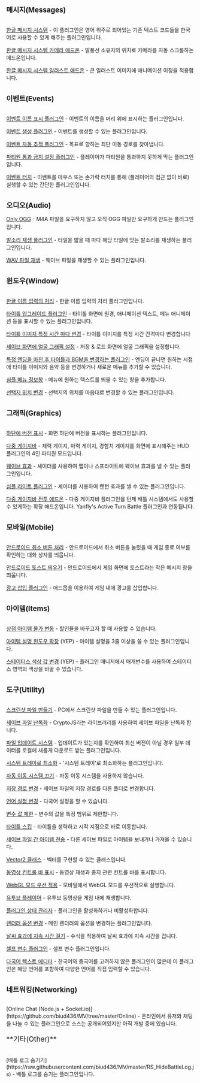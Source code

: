 <div style="list-style: none; margin: 0px; padding: 0px;">

<div style="text-align: left; list-style: none; margin: 0px; padding: 0px;" align="left">

<span style="font-size: 14pt;">**메시지(Messages)**</span><br><br>

[한글 메시지 시스템](https://raw.githubusercontent.com/biud436/MV/master/RS_MessageSystem.js) - 이 플러그인은 영어 위주로 되어있는 기존 텍스트 코드들을 한국어로 사용할 수 있게 해주는 플러그인입니다. <br>

[한글 메시지 시스템 카메라 애드온](https://raw.githubusercontent.com/biud436/MV/master/RS_MessageSystem_AddOn.js) - 말풍선 소유자의 위치로 카메라를 자동 스크롤하는 애드온입니다.<br>

[한글 메시지 시스템 일러스트 애드온](https://raw.githubusercontent.com/biud436/MV/master/RS_AnimatedFace.js) - 큰 일러스트 이미지에 애니메이션 이징을 적용합니다.<br><br>

<span style="font-size: 14pt;">**이벤트(Events)**</span><br><br>

[이벤트 이름 표시 플러그인](https://raw.githubusercontent.com/biud436/MV/master/RS_EventName.js) - 이벤트의 이름을 머리 위에 표시하는 플러그인입니다.<br>

[이벤트 생성 플러그인](https://raw.githubusercontent.com/biud436/MV/master/RS_EventCreate.js) - 이벤트를 생성할 수 있는 플러그인입니다.<br>

[이벤트 자동 추적 플러그인](https://raw.githubusercontent.com/biud436/MV/master/RS_Chaser.js) - 목표로 향하는 최단 이동 경로를 찾아냅니다.<br>

[파티원 통과 금지 설정 플러그인](https://raw.githubusercontent.com/biud436/MV/master/RS_FollowerPassable.js) - 플레이어가 파티원을 통과하지 못하게 막는 플러그인입니다.<br>

[이벤트 터치](https://raw.githubusercontent.com/biud436/MV/master/RS_EventTouch.js) - 이벤트를 마우스 또는 손가락 터치를 통해 (플레이어의 접근 없이 바로) 실행할 수 있는 간단한 플러그인입니다. <br><br>

<span style="font-size: 14pt;">**오디오(Audio)**</span><br>

[Only OGG](https://raw.githubusercontent.com/biud436/MV/master/RS_OnlyOGG.js) - <span style="line-height: 1.5;">M4A 파일을 요구하지 않고 오직 OGG 파일만 요구하게 만드는 플러그인입니다.</span><br>

[발소리 재생 플러그인](https://raw.githubusercontent.com/biud436/MV/master/RS_WalkingStepSound.js) - 타일을 밟을 때 마다 해당 타일에 맞는 발소리를 재생하는 플러그인입니다. <br>

[WAV 파일 재생](https://raw.githubusercontent.com/biud436/MV/master/RS_WaveSupport.js) - 웨이브 파일을 재생할 수 있는 플러그인입니다.<br><br>

<span style="font-size: 14pt;">**윈도우(Window)**</span><br><br>

[한글 이름 입력의 처리](https://raw.githubusercontent.com/biud436/MV/master/RS_Window_KorNameEdit.js) - 한글 이름 입력의 처리 플러그인입니다.<br>

[타이틀 업그레이드 플러그인](https://raw.githubusercontent.com/biud436/MV/master/RS_ParallaxTitleEx.js) - 타이틀 화면에 원경, 애니메이션 텍스트, 메뉴 애니메이션 등을 표시할 수 있는 플러그인입니다.<br>

[타이틀 이미지 특정 시간 마다 변경](https://raw.githubusercontent.com/biud436/MV/master/RS_AnimatedTitleImage.js) - 타이틀 이미지를 특정 시간 간격마다 변경합니다<br>

[세이브 화면에 얼굴 그래픽 설정](https://raw.githubusercontent.com/biud436/MV/master/RS_SavefileList.js) - 저장 & 로드 화면에 얼굴 그래픽을 설정합니다. <br>

[특정 엔딩을 마친 후 타이틀과 BGM을 변경하는 플러그인](https://raw.githubusercontent.com/biud436/MV/master/RS_TitleManagerEx.js) - 엔딩이 끝나면 원하는 시점에 타이틀 이미지와 음악 등을 변경하거나 새로운 메뉴를 추가할 수 있습니다. <br>

[심플 메뉴 정보창](https://raw.githubusercontent.com/biud436/MV/master/RS_MenuInformation.js) - 메뉴에 원하는 텍스트를 띄울 수 있는 창을 추가합니다.<br>

[선택지 위치 변경](https://raw.githubusercontent.com/biud436/MV/master/RS_Window_ChoiceListPosition.js) - 선택지의 위치를 마음대로 변경할 수 있는 플러그인입니다.<br><br>

<span style="font-size: 14pt;">**그래픽(Graphics)**</span><br><br>

[하단에 버전 표시](https://raw.githubusercontent.com/biud436/MV/master/RS_VersionLayer.js) - 화면 하단에 버전을 표시하는 플러그인입니다.<br>

[다중 게이지바](https://raw.githubusercontent.com/biud436/MV/master/HUD/RS_HUD_4m.js) - 체력 게이지, 마력 게이지, 경험치 게이지를 화면에 표시해주는 HUD 플러그인의 4인 파티원 모드입니다.<br>

[웨이브 효과](https://raw.githubusercontent.com/biud436/MV/master/RS_WaveFilter.js) - 셰이더를 사용하여 맵이나 스프라이트에 웨이브 효과를 낼 수 있는 플러그인입니다.<br>

[심플 라이트 플러그인](https://raw.githubusercontent.com/biud436/MV/master/RS_SimpleLight.js) - 셰이더를 사용하여 랜턴 효과를 낼 수 있는 플러그인입니다.<br>

[다중 게이지바 전투 애드온](https://raw.githubusercontent.com/biud436/MV/master/HUD/RS_HUD_4m_InBattle.js) - 다중 게이지바 플러그인을 턴제 배틀 시스템에서도 사용할 수 있게하는 확장 애드온입니다. Yanfly's Active Turn Battle 플러그인과 연동됩니다.<br><br>

<span style="font-size: 14pt;">**모바일(Mobile)**</span><br><br>

[안드로이드 취소 버튼 처리](https://raw.githubusercontent.com/biud436/MV/master/RS_ExitDialog.js) - 안드로이드에서 취소 버튼을 눌렀을 때 게임 종료 여부를 확인하는 대화 상자를 띄웁니다.<br>

[안드로이드 토스트 띄우기](https://github.com/biud436/MV/tree/master/Android) - 안드로이드에서 게임 화면에 토스트라는 작은 메시지 창을 띄웁니다.<br>

[광고 삽입 플러그인](https://raw.githubusercontent.com/biud436/MV/master/Android/RS_Admob.js) - 애드몹을 이용하여 게임 내에 광고를 삽입합니다.<br><br>

<span style="font-size: 14pt;">**아이템(Items)**</span><br><br>

[상점 아이템 물가 변동](https://raw.githubusercontent.com/biud436/MV/master/RS_ShopSale.js) - 할인율을 바꾸고자 할 때 사용할 수 있습니다.<br>

[아이템 설명 윈도우 확장](http://pastebin.com/raw/M5r7uSvZ) (YEP) - 아이템 설명을 3줄 이상을 쓸 수 있는 플러그인입니다.<br>

[스테이터스 색상 값 변경](http://biud436.blog.me/220604842614) (YEP) - 플러그인 매니저에서 매개변수를 사용하여 스테이터스 영역의 색상을 바꿀 수 있습니다.<br><br>

<span style="font-size: 14pt;">**도구(Utility)**</span><br><br>

[스크린샷 파일 만들기](https://raw.githubusercontent.com/biud436/MV/master/RS_ScreenShot.js) - PC에서 스크린샷 파일을 만들 수 있는 플러그인입니다.<br>

[세이브 파일 난독화](https://raw.githubusercontent.com/biud436/MV/master/RS_CustomCrypto.js) - CryptoJS라는 라이브러리를 사용하여 세이브 파일을 난독화 합니다.<br>

[파일 업데이트 시스템](https://raw.githubusercontent.com/biud436/MV/master/RS_ResourceUpdate.js) - 업데이트가 있는지를 확인하여 최신 버전이 아닐 경우 일부 데이터를 로컬에 새롭게 다운로드 받는 플러그인입니다. <br>

[시스템 트레이로 최소화](https://raw.githubusercontent.com/biud436/MV/master/RS_WinTray.js) - '시스템 트레이'로 최소화하는 플러그인입니다.<br>

[자동 이동 시스템 끄기](http://pastebin.com/raw/h7Pn9ifn) - 자동 이동 시스템을 사용하지 않습니다.<br>

[저장 경로 변경](https://raw.githubusercontent.com/biud436/MV/master/Utils/Nwjs_SavePatch.js) - 세이브 파일의 저장 경로를 다른 폴더로 변경합니다.<br>

[언어 설정 변경](https://raw.githubusercontent.com/biud436/MV/master/RS_Localization.js) - 다국어 설정을 할 수 있습니다.<br>

[변수 값 제한](https://raw.githubusercontent.com/biud436/MV/master/RS_Game_Variables.js) - 변수의 값을 특정 범위로 제한합니다.<br>

[타이틀 스킵](https://raw.githubusercontent.com/biud436/MV/master/RS_TitleSkip.js) - 타이틀을 생략하고 시작 지점으로 바로 이동합니다.<br>

[세이브 파일 간 아이템 전송](https://raw.githubusercontent.com/biud436/MV/master/RS_ItemStream.js) - 다른 세이브 파일로 아이템을 보내거나 가져올 수 있습니다.<br>

[Vector2 클래스](https://github.com/biud436/MV/raw/master/Utils/RS_Vector2.js) - 벡터를 구현할 수 있는 클래스입니다.<br>

[동영상 컨트롤 바 표시](https://raw.githubusercontent.com/biud436/MV/master/RS_VideoControl.js) - 동영상 재생과 중지 관련 컨트롤 바를 표시합니다.<br>

[WebGL 모드 우선 적용](https://github.com/biud436/MV/raw/master/RS_SetRendererType.js) - 모바일에서 WebGL 모드를 우선적으로 실행합니다.<br>

[유투브 플레이어](https://raw.githubusercontent.com/biud436/MV/master/RS_YoutubePlayer.js) - 유투브 동영상을 게임 내에 재생합니다.<br>

[플러그인 상태 관리자](https://github.com/biud436/MV/raw/master/RS_RefreshManager.js) - 플러그인을 활성화하거나 비활성화합니다.<br>

[렌더러 옵션 변경](https://raw.githubusercontent.com/biud436/MV/master/Laboratory/RS_SetRendererOption.js) - 메인 렌더러의 옵션을 변경하는 플러그인입니다. <br>

[날씨 효과에 지속 시간 걸기](https://raw.githubusercontent.com/biud436/MV/master/RS_TimedWeatherEffects.js) - 수식을 적용하여 날씨 효과에 지속 시간을 겁니다.<br>

[셀프 변수 플러그인](https://raw.githubusercontent.com/biud436/MV/master/RS_SelfVariables.js) - 셀프 변수 플러그인입니다.<br>

[다국어 텍스트 에디터](https://raw.githubusercontent.com/biud436/MV/master/RS_InputDialog.js) - 한국어와 중국어를 고려하지 않은 플러그인이 많은데 이 플러그인은 해당 언어를 포함하여 다양한 언어를 직접 입력할 수 있습니다.<br><br>

<span style="font-size: 14pt;">**네트워킹(Networking)**</span><br><br>

<div style="">[Online Chat (Node.js + Socket.io)](https://github.com/biud436/MV/tree/master/Online) - 온라인에서 유저와 채팅을 나눌 수 있는 플러그인으로 소스는 공개되어있지만 아직 개발 중에 있습니다.</div><br>

</div>

<div><span style="font-size: 14pt;">**기타(Other)**</span></div><br><br>

<div>[배틀 로그 숨기기](https://raw.githubusercontent.com/biud436/MV/master/RS_HideBattleLog.js) - 배틀 로그를 숨기는 플러그인입니다.</div><br>

</div>
